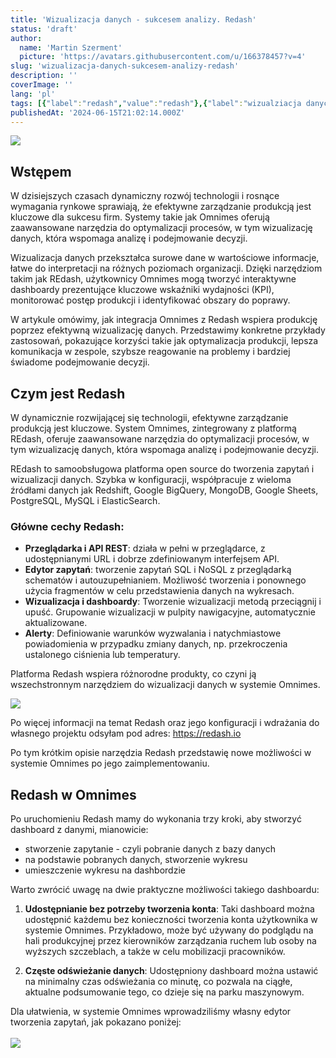 ```yaml
---
title: 'Wizualizacja danych - sukcesem analizy. Redash'
status: 'draft'
author:
  name: 'Martin Szerment'
  picture: 'https://avatars.githubusercontent.com/u/166378457?v=4'
slug: 'wizualizacja-danych-sukcesem-analizy-redash'
description: ''
coverImage: ''
lang: 'pl'
tags: [{"label":"redash","value":"redash"},{"label":"wizualziacja danych","value":"wizualziacjaDanych"},{"label":"big data","value":"bigData"},{"label":"raporty","value":"raporty"}]
publishedAt: '2024-06-15T21:02:14.000Z'
---
```


![](/images/image-EzOT.png)

## Wstępem

W dzisiejszych czasach dynamiczny rozwój technologii i rosnące wymagania rynkowe sprawiają, że efektywne zarządzanie produkcją jest kluczowe dla sukcesu firm. Systemy takie jak Omnimes oferują zaawansowane narzędzia do optymalizacji procesów, w tym wizualizację danych, która wspomaga analizę i podejmowanie decyzji.

Wizualizacja danych przekształca surowe dane w wartościowe informacje, łatwe do interpretacji na różnych poziomach organizacji. Dzięki narzędziom takim jak REdash, użytkownicy Omnimes mogą tworzyć interaktywne dashboardy prezentujące kluczowe wskaźniki wydajności (KPI), monitorować postęp produkcji i identyfikować obszary do poprawy.

W artykule omówimy, jak integracja Omnimes z Redash wspiera produkcję poprzez efektywną wizualizację danych. Przedstawimy konkretne przykłady zastosowań, pokazujące korzyści takie jak optymalizacja produkcji, lepsza komunikacja w zespole, szybsze reagowanie na problemy i bardziej świadome podejmowanie decyzji.

## Czym jest Redash

W dynamicznie rozwijającej się technologii, efektywne zarządzanie produkcją jest kluczowe. System Omnimes, zintegrowany z platformą REdash, oferuje zaawansowane narzędzia do optymalizacji procesów, w tym wizualizację danych, która wspomaga analizę i podejmowanie decyzji.

REdash to samoobsługowa platforma open source do tworzenia zapytań i wizualizacji danych. Szybka w konfiguracji, współpracuje z wieloma źródłami danych jak Redshift, Google BigQuery, MongoDB, Google Sheets, PostgreSQL, MySQL i ElasticSearch.

### Główne cechy Redash:

- **Przeglądarka i API REST**: działa w pełni w przeglądarce, z udostępnianymi URL i dobrze zdefiniowanym interfejsem API.
- **Edytor zapytań**: tworzenie zapytań SQL i NoSQL z przeglądarką schematów i autouzupełnianiem. Możliwość tworzenia i ponownego użycia fragmentów w celu przedstawienia danych na wykresach.
- **Wizualizacja i dashboardy**: Tworzenie wizualizacji metodą przeciągnij i upuść. Grupowanie wizualizacji w pulpity nawigacyjne, automatycznie aktualizowane.
- **Alerty**: Definiowanie warunków wyzwalania i natychmiastowe powiadomienia w przypadku zmiany danych, np. przekroczenia ustalonego ciśnienia lub temperatury.

Platforma Redash wspiera różnorodne produkty, co czyni ją wszechstronnym narzędziem do wizualizacji danych w systemie Omnimes.

![](/images/image-AzMT.png)

Po więcej informacji na temat Redash oraz jego konfiguracji i wdrażania do własnego projektu odsyłam pod adres: <https://redash.io>

Po tym krótkim opisie narzędzia Redash przedstawię nowe możliwości w systemie Omnimes po jego zaimplementowaniu.

## Redash w Omnimes

Po uruchomieniu Redash mamy do wykonania trzy kroki, aby stworzyć dashboard z danymi, mianowicie:

- stworzenie zapytanie - czyli pobranie danych z bazy danych
- na podstawie pobranych danych, stworzenie wykresu
- umieszczenie wykresu na dashbordzie

Warto zwrócić uwagę na dwie praktyczne możliwości takiego dashboardu:

1. **Udostępnianie bez potrzeby tworzenia konta**: Taki dashboard można udostępnić każdemu bez konieczności tworzenia konta użytkownika w systemie Omnimes. Przykładowo, może być używany do podglądu na hali produkcyjnej przez kierowników zarządzania ruchem lub osoby na wyższych szczeblach, a także w celu mobilizacji pracowników.

2. **Częste odświeżanie danych**: Udostępniony dashboard można ustawić na minimalny czas odświeżania co minutę, co pozwala na ciągłe, aktualne podsumowanie tego, co dzieje się na parku maszynowym.

Dla ułatwienia, w systemie Omnimes wprowadziliśmy własny edytor tworzenia zapytań, jak pokazano poniżej:\
\
![](/images/image-Y0OT.png)
